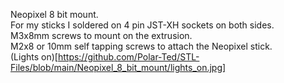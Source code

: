 Neopixel 8 bit mount.       
For my sticks I soldered on 4 pin JST-XH sockets on both sides.      
M3x8mm screws to mount on the extrusion.      
M2x8 or 10mm self tapping screws to attach the Neopixel stick.      
(Lights on)[https://github.com/Polar-Ted/STL-Files/blob/main/Neopixel_8_bit_mount/lights_on.jpg]
